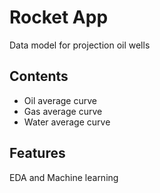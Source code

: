 # **Rocket App**
Data model for projection oil wells

## Contents

- Oil average curve
- Gas average curve
- Water average curve

## Features
EDA and Machine learning
